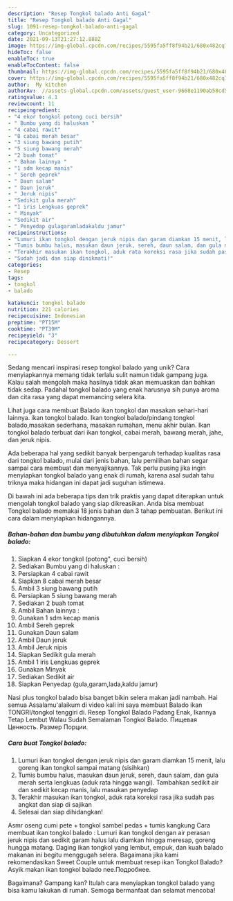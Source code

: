 ```yaml
---
description: "Resep Tongkol balado Anti Gagal"
title: "Resep Tongkol balado Anti Gagal"
slug: 1091-resep-tongkol-balado-anti-gagal
category: Uncategorized
date: 2021-09-13T21:27:12.888Z
image: https://img-global.cpcdn.com/recipes/5595fa5ff8f94b21/680x482cq70/tongkol-balado-foto-resep-utama.jpg
hideToc: false
enableToc: true
enableTocContent: false
thumbnail: https://img-global.cpcdn.com/recipes/5595fa5ff8f94b21/680x482cq70/tongkol-balado-foto-resep-utama.jpg
cover: https://img-global.cpcdn.com/recipes/5595fa5ff8f94b21/680x482cq70/tongkol-balado-foto-resep-utama.jpg
author:  My kitchen
authorAv:  //assets-global.cpcdn.com/assets/guest_user-9668e1190ab58cd58d666d5934e79c79da2e02f4421a6ed9abc4b163da97d6e7.png
ratingvalue: 4.1
reviewcount: 11
recipeingredient:
- "4 ekor tongkol potong cuci bersih"
- " Bumbu yang di haluskan "
- "4 cabai rawit"
- "8 cabai merah besar"
- "3 siung bawang putih"
- "5 siung bawang merah"
- "2 buah tomat"
- " Bahan lainnya "
- "1 sdm kecap manis"
- " Sereh geprek"
- " Daun salam"
- " Daun jeruk"
- " Jeruk nipis"
- "Sedikit gula merah"
- "1 iris Lengkuas geprek"
- " Minyak"
- "Sedikit air"
- " Penyedap gulagaramladakaldu jamur"
recipeinstructions:
- "Lumuri ikan tongkol dengan jeruk nipis dan garam diamkan 15 menit, lalu goreng ikan tongkol sampai matang (sisihkan)"
- "Tumis bumbu halus, masukan daun jeruk, sereh, daun salam, dan gula merah serta lengkuas (aduk rata hingga wangi). Tambahkan sedikit air dan sedikit kecap manis, lalu masukan penyedap"
- "Terakhir masukan ikan tongkol, aduk rata koreksi rasa jika sudah pas angkat dan siap di sajikan"
- "Sudah jadi dan siap dinikmati!"
categories:
- Resep
tags:
- tongkol
- balado

katakunci: tongkol balado 
nutrition: 221 calories
recipecuisine: Indonesian
preptime: "PT15M"
cooktime: "PT39M"
recipeyield: "3"
recipecategory: Dessert

---
```



Sedang mencari inspirasi resep tongkol balado yang unik? Cara menyiapkannya memang tidak terlalu sulit namun tidak gampang juga. Kalau salah mengolah maka hasilnya tidak akan memuaskan dan bahkan tidak sedap. Padahal tongkol balado yang enak harusnya sih punya aroma dan cita rasa yang dapat memancing selera kita.


Lihat juga cara membuat Balado ikan tongkol dan masakan sehari-hari lainnya. ikan tongkol balado. Ikan tongkol balado/pindang tongkol balado,masakan sederhana, masakan rumahan, menu akhir bulan. Ikan tongkol balado terbuat dari ikan tongkol, cabai merah, bawang merah, jahe, dan jeruk nipis.

Ada beberapa hal yang sedikit banyak berpengaruh terhadap kualitas rasa dari tongkol balado, mulai dari jenis bahan, lalu pemilihan bahan segar sampai cara membuat dan menyajikannya. Tak perlu pusing jika ingin menyiapkan tongkol balado yang enak di rumah, karena asal sudah tahu triknya maka hidangan ini dapat jadi suguhan istimewa.


Di bawah ini ada beberapa tips dan trik praktis yang dapat diterapkan untuk mengolah tongkol balado yang siap dikreasikan. Anda bisa membuat Tongkol balado memakai 18 jenis bahan dan 3 tahap pembuatan. Berikut ini cara dalam menyiapkan hidangannya.

<!--inarticleads1-->

##### Bahan-bahan dan bumbu yang dibutuhkan dalam menyiapkan Tongkol balado:

1. Siapkan 4 ekor tongkol (potong&#34;, cuci bersih)
1. Sediakan  Bumbu yang di haluskan :
1. Persiapkan 4 cabai rawit
1. Siapkan 8 cabai merah besar
1. Ambil 3 siung bawang putih
1. Persiapkan 5 siung bawang merah
1. Sediakan 2 buah tomat
1. Ambil  Bahan lainnya :
1. Gunakan 1 sdm kecap manis
1. Ambil  Sereh geprek
1. Gunakan  Daun salam
1. Ambil  Daun jeruk
1. Ambil  Jeruk nipis
1. Siapkan Sedikit gula merah
1. Ambil 1 iris Lengkuas geprek
1. Gunakan  Minyak
1. Sediakan Sedikit air
1. Siapkan  Penyedap (gula,garam,lada,kaldu jamur)


Nasi plus tongkol balado bisa banget bikin selera makan jadi nambah. Hai semua Assalamu&#39;alaikum di video kali ini saya membuat Balado ikan TONGRI/tongkol tenggiri di. Resep Tongkol Balado Padang Enak, Ikannya Tetap Lembut Walau Sudah Semalaman Tongkol Balado. Пищевая Ценность. Размер Порции. 

<!--inarticleads2-->

##### Cara buat Tongkol balado:

1. Lumuri ikan tongkol dengan jeruk nipis dan garam diamkan 15 menit, lalu goreng ikan tongkol sampai matang (sisihkan)
1. Tumis bumbu halus, masukan daun jeruk, sereh, daun salam, dan gula merah serta lengkuas (aduk rata hingga wangi). Tambahkan sedikit air dan sedikit kecap manis, lalu masukan penyedap
1. Terakhir masukan ikan tongkol, aduk rata koreksi rasa jika sudah pas angkat dan siap di sajikan
1. Selesai dan siap dihidangkan!

Asmr oseng cumi pete + tongkol sambel pedas + tumis kangkung Cara membuat ikan tongkol balado : Lumuri ikan tongkol dengan air perasan jeruk nipis dan sedikit garam halus lalu diamkan hingga meresap, goreng hungga matang. Daging ikan tongkol yang lembut, empuk, dan kuah balado makanan ini begitu menggugah selera. Bagaimana jika kami rekomendasikan Sweet Couple untuk membuat resep ikan Tongkol Balado? Asyik makan ikan tongkol balado nee.Подробнее. 

Bagaimana? Gampang kan? Itulah cara menyiapkan tongkol balado yang bisa kamu lakukan di rumah. Semoga bermanfaat dan selamat mencoba!
